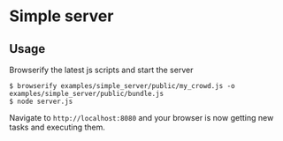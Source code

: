 # Simple server

## Usage

Browserify the latest js scripts and start the server

```
$ browserify examples/simple_server/public/my_crowd.js -o  examples/simple_server/public/bundle.js
$ node server.js
```

Navigate to `http://localhost:8080` and your browser is now getting new tasks and executing them.
